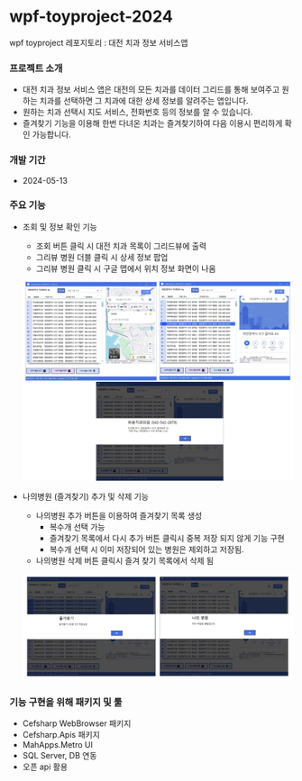 # wpf-toyproject-2024
wpf toyproject 레포지토리 :  대전 치과 정보 서비스앱

###  프로젝트 소개
- 대전 치과 정보 서비스 앱은 대전의 모든 치과를 데이터 그리드를 통해 보여주고 원하는 치과를 선택하면 그 치과에 대한 상세 정보를 알려주는 앱입니다.
- 원하는 치과 선택시 지도 서비스, 전화번호 등의 정보를 알 수 있습니다.
- 즐겨찾기 기능을 이용해 한번 다녀온 치과는 즐겨찾기하여 다음 이용시 편리하게 확인 가능합니다.

### 개발 기간
- 2024-05-13 

### 주요 기능
- 조회 및 정보 확인 기능
    - 조회 버튼 클릭 시 대전 치과 목록이 그리드뷰에 출력
    - 그리뷰 병원 더블 클릭 시 상세 정보 팝업 
    - 그리뷰 병원 클릭 시 구글 맵에서 위치 정보 화면이 나옴

    ![조회 및 정보 실행화면](https://raw.githubusercontent.com/Juhyi/wpf-toyproject-2024/main/images/pj001.jpg)

- 나의병원 (즐겨찾기) 추가 및 삭제 기능
    - 나의병원 추가 버튼을 이용하여 즐겨찾기 목록 생성
        - 복수개 선택 가능
        - 즐겨찾기 목록에서 다시 추가 버튼 클릭시 중복 저장 되지 않게 기능 구현
        - 복수개 선택 시 이미 저장되어 있는 병원은 제외하고 저장됨. 
    - 나의병원 삭제 버튼 클릭시 즐겨 찾기 목록에서 삭제 됨

    ![나의병원 저장 실행화면](https://raw.githubusercontent.com/Juhyi/wpf-toyproject-2024/main/images/pj002.jpg)


### 기능 구현을 위해 패키지 및 툴
- Cefsharp WebBrowser 패키지
- Cefsharp.Apis 패키지
- MahApps.Metro UI
- SQL Server, DB 연동
- 오픈 api 활용
